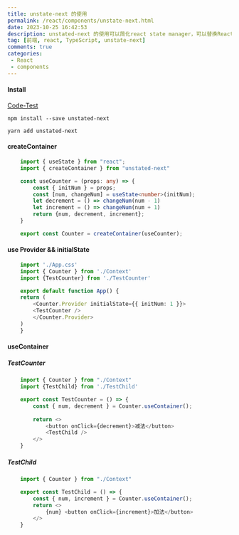 ```yaml
---
title: unstate-next 的使用
permalink: /react/components/unstate-next.html
date: 2023-10-25 16:42:53
description: unstated-next 的使用可以简化react state manager，可以替换React 原有的useContext 方法, 亦可以管理全局状态信息。
tag: [前端, react, TypeScript, unstate-next]
comments: true
categories: 
 - React
 - components
---
```


#### Install

[Code-Test](https://gitcode.net/qq_35490191/React-TypeScript)

```shell
npm install --save unstated-next

yarn add unstated-next
```

#### createContainer

```ts
    import { useState } from "react";
    import { createContainer } from "unstated-next"

    const useCounter = (props: any) => {
        const { initNum } = props;
        const [num, changeNum] = useState<number>(initNum);
        let decrement = () => changeNum(num - 1)
        let increment = () => changeNum(num + 1)
        return {num, decrement, increment};
    }

    export const Counter = createContainer(useCounter);

```

#### use Provider && initialState

```ts
    import './App.css'
    import { Counter } from './Context'
    import {TestCounter} from './TestCounter'

    export default function App() {
    return (
        <Counter.Provider initialState={{ initNum: 1 }}>
        <TestCounter />
        </Counter.Provider>
    )
    }
```

#### useContainer

##### TestCounter

```ts
    import { Counter } from "./Context"
    import {TestChild} from './TestChild'

    export const TestCounter = () => {
        const { num, decrement } = Counter.useContainer();
        
        return <>
            <button onClick={decrement}>减法</button>
            <TestChild />
        </>
    }
```

##### TestChild

```ts
    import { Counter } from "./Context"

    export const TestChild = () => {
        const { num, increment } = Counter.useContainer();
        return <>
            {num} <button onClick={increment}>加法</button>
        </>
    }

```
